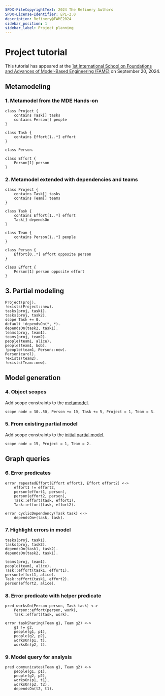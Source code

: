 ```yaml
---
SPDX-FileCopyrightText: 2024 The Refinery Authors
SPDX-License-Identifier: EPL-2.0
description: Refinery@FAME2024
sidebar_position: 1
sidebar_label: Project planning
---
```


# Project tutorial

This tutorial has appeared at the [1st International School on Foundations and Advances of Model-Based Engineering (FAME)](https://fame-school.github.io/) on September 20, 2024.

## Metamodeling

### 1. Metamodel from the MDE Hands-on

```refinery try
class Project {
    contains Task[] tasks
    contains Person[] people
}

class Task {
    contains Effort[1..*] effort
}

class Person.

class Effort {
    Person[1] person
}
```

### 2. Metamodel extended with dependencies and teams

```refinery checkpoint=metamodel try
class Project {
    contains Task[] tasks
    contains Team[] teams
}

class Task {
    contains Effort[1..*] effort
    Task[] dependsOn
}

class Team {
    contains Person[1..*] people
}

class Person {
    Effort[0..*] effort opposite person
}

class Effort {
    Person[1] person opposite effort
}
```

## 3. Partial modeling

```refinery continue=metamodel checkpoint=instance try
Project(proj).
!exists(Project::new).
tasks(proj, task1).
tasks(proj, task2).
scope Task += 0.
default !dependsOn(*, *).
dependsOn(task2, task1).
teams(proj, team1).
teams(proj, team2).
people(team1, alice).
people(team1, bob).
!people(team1, Person::new).
Person(carol).
?exists(team2).
!exists(Team::new).
```

## Model generation

### 4. Object scopes

Add scope constraints to the [metamodel](#2-metamodel-extended-with-dependencies-and-teams).

```refinery continue=metamodel checkpoint=scope try
scope node = 30..50, Person += 10, Task += 5, Project = 1, Team = 3.
```

### 5. From existing partial model

Add scope constraints to the [initial partial model](#3-partial-modeling).

```refinery continue=instance try
scope node = 15, Project = 1, Team = 2.
```

## Graph queries

### 6. Error predicates

```refinery continue=scope checkpoint=error try
error repeatedEffort(Effort effort1, Effort effort2) <->
    effort1 != effort2,
    person(effort1, person),
    person(effort2, person),
    Task::effort(task, effort1),
    Task::effort(task, effort2).

error cyclicDependency(Task task) <->
    dependsOn+(task, task).
```

### 7. Highlight errors in model

```refinery continue=error try
tasks(proj, task1).
tasks(proj, task2).
dependsOn(task1, task2).
dependsOn(task2, task1).

teams(proj, team1).
people(team1, alice).
Task::effort(task1, effort1).
person(effort1, alice).
Task::effort(task1, effort2).
person(effort2, alice).
```

### 8. Error predicate with helper predicate

```refinery continue=error try
pred worksOn(Person person, Task task) <->
    Person::effort(person, work),
    Task::effort(task, work).

error taskSharing(Team g1, Team g2) <->
    g1 != g2,
    people(g1, p1),
    people(g2, p2),
    worksOn(p1, t),
    worksOn(p2, t).
```

### 9. Model query for analysis

```refinery continue try
pred communicates(Team g1, Team g2) <->
    people(g1, p1),
    people(g2, p2),
    worksOn(p1, t1),
    worksOn(p2, t2),
    dependsOn(t2, t1).
```
